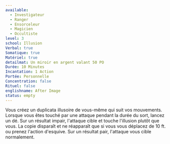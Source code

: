 ```yaml
---
available:
  - Investigateur
  - Ranger
  - Ensorceleur
  - Magicien
  - Occultiste
level: 3
school: Illusion
Verbal: true
Somatique: true
Matériel: true
detailmat: Un miroir en argent valant 50 PO
Durée: 10 Minutes
Incantation: 1 Action
Portée: Personnelle
Concentration: false
Rituel: false
englishname: After Image
status: empty
---
```

Vous créez un duplicata illusoire de vous-même qui suit vos mouvements. Lorsque vous êtes touché par une attaque pendant la durée du sort, lancez un dé. Sur un résultat impair, l'attaque cible et touche l'illusion plutôt que vous. La copie disparaît et ne réapparaît que si vous vous déplacez de 10 ft. ou prenez l'action d'esquive. Sur un résultat pair, l'attaque vous cible normalement.
